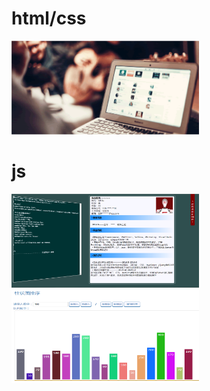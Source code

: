 #  html/css
<a href="https://mrlu126.github.io/MyFirstTest/index.html"><img width="300" height="150" alt="" src="https://github.com/MRlu126/MyFirstTest/blob/master/img/task.gif"/></a>
#  js
<a href="https://mrlu126.github.io/MyFirstTest/Resume/index.html"><img width="300" height="150" alt="" src="https://github.com/MRlu126/MyFirstTest/blob/master/js%E5%9F%BA%E7%A1%80%E7%BB%83%E4%B9%A0/image/resume.png"/></a>
<a href="https://mrlu126.github.io/MyFirstTest/js%E5%9F%BA%E7%A1%80%E7%BB%83%E4%B9%A0/%E7%99%BE%E5%BA%A6%E2%80%94%E2%80%94js%E5%8D%81%E5%85%AB%E3%80%81%E5%8D%81%E4%B9%9D.html"><img width="300" height="150" alt="" src="https://github.com/MRlu126/MyFirstTest/blob/master/js%E5%9F%BA%E7%A1%80%E7%BB%83%E4%B9%A0/image/js19.png"/></a>
